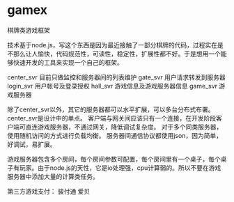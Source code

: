 # gamex
棋牌类游戏框架

技术基于node.js，写这个东西是因为最近接触了一部分棋牌的代码，过程实在是不那么让人愉快，代码规范性，可读性，稳定性，扩展性都不好。于是想用一个能够快速开发的工具来实现一个自己的框架。

center_svr  目前只做监控和服务器间的列表维护
gate_svr    用户请求转发到服务器
login_svr   用户帐号及登录授权
hall_svr    游戏信息及游戏服务器信息
game_svr    游戏服务器

除了center_svr以外，其它的服务器都可以水平扩展，可以多台分布式布署。center_svr是设计中的单点。
客户端与网关间应该只有一个连接，在开发阶段客户端可直连游戏服务器，不通过网关，降低调试复杂度。
对于多个同类服务器，使用随机访问的方式进行负载均衡。
服务器间通信协议都使用json，因为简单，好调试，易扩展。


游戏服务器包含多个房间，每个房间参数可配置，每个房间里有一个桌子，每个桌子有玩家。由于node.js的天性，它是io处理强，cpu计算弱的。所以不要在游戏服务器中添加大量的计算类任务。

第三方游戏支付：
骏付通
爱贝
